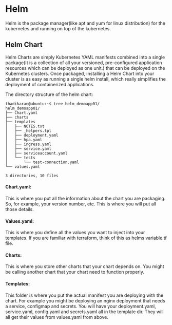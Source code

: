 # Helm
Helm is the package manager(like apt and yum for linux distribution) for the kubernetes and running on top of the kubernetes.  

## Helm Chart
Helm Charts are simply Kubernetes YAML manifests combined into a single package(It is a collection of all your versioned, pre-configured application resources which can be deployed as one unit.) that can be deployed on the Kubernetes clusters. Once packaged, installing a Helm Chart into your cluster is as easy as running a single helm install, which really simplifies the deployment of containerized applications.  

The directory structure of the helm chart:
```
thadikaran@ubuntu:~$ tree helm_demoapp01/
helm_demoapp01/
├── Chart.yaml
├── charts
├── templates
│   ├── NOTES.txt
│   ├── _helpers.tpl
│   ├── deployment.yaml
│   ├── hpa.yaml
│   ├── ingress.yaml
│   ├── service.yaml
│   ├── serviceaccount.yaml
│   └── tests
│       └── test-connection.yaml
└── values.yaml

3 directories, 10 files
```
#### Chart.yaml:  
This is where you put all the information about the chart you are packaging. So, for example, your version number, etc. This is where you will put all those details.  

#### Values.yaml: 
This is where you define all the values you want to inject into your templates. If you are familiar with terraform, think of this as helms variable.tf file.  
#### Charts: 
This is where you store other charts that your chart depends on. You might be calling another chart that your chart need to function properly.  
#### Templates: 
This folder is where you put the actual manifest you are deploying with the chart. For example you might be deploying an nginx deployment that needs a service, configmap and secrets. You will have your deployment.yaml, service.yaml, config.yaml and secrets.yaml all in the template dir. They will all get their values from values.yaml from above.
